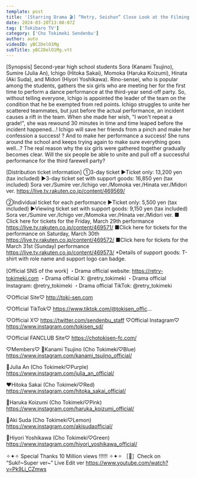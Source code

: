 ```yaml
---
template: post
title: '[Starring Drama 🎬] “Retry, Seishun” Close Look at the Filming Site ❕🎥 / epi.268 Retry Seishun'
date: 2024-03-20T13:00:07Z
tag: ['Tokibaro TV']
category: ['Cho Tokimeki Sendenbu']
author: auto 
videoID: yBC2DelO1Mg
subTitle: yBC2DelO1Mg.vtt
---
```

[Synopsis]
Second-year high school students Sora (Kanami Tsujino), Sumire (Julia An), Ichigo (Hitoka Sakai), Momoka (Haruka Koizumi), Hinata (Aki Suda), and Midori (Hiyori Yoshikawa). Rino-sensei, who is popular among the students, gathers the six girls who are meeting her for the first time to perform a dance performance at the third-year send-off party. So, without telling everyone, Ichigo is appointed the leader of the team on the condition that he be exempted from red points. Ichigo struggles to unite her scattered teammates, but just before the actual performance, an incident causes a rift in the team. When she made her wish, "I won't repeat a grade!", she was rewound 30 minutes in time and time leaped before the incident happened...! Ichigo will save her friends from a pinch and make her confession a success! ? And to make her performance a success! She runs around the school and keeps trying again to make sure everything goes well...? The real reason why the six girls were gathered together gradually becomes clear. Will the six people be able to unite and pull off a successful performance for the third farewell party?

[Distribution ticket information]
①3-day ticket
▶︎Ticket only: 13,200 yen (tax included)
▶︎3-day ticket set with support goods: 16,850 yen (tax included)
Sora ver./Sumire ver./Ichigo ver./Momoka ver./Hinata ver./Midori ver.
https://live.tv.rakuten.co.jp/content/469569/

②Individual ticket for each performance
▶︎Ticket only: 5,500 yen (tax included)
▶︎Viewing ticket set with support goods: 9,150 yen (tax included)
Sora ver./Sumire ver./Ichigo ver./Momoka ver./Hinata ver./Midori ver.
■ Click here for tickets for the Friday, March 29th performance
https://live.tv.rakuten.co.jp/content/469571/
■Click here for tickets for the performance on Saturday, March 30th
https://live.tv.rakuten.co.jp/content/469572/
■Click here for tickets for the March 31st (Sunday) performance
https://live.tv.rakuten.co.jp/content/469573/
*Details of support goods: T-shirt with role name and support logo can badge.

[Official SNS of the work]
・Drama official website: https://retry-tokimeki.com
・Drama official X: @retry_tokimeki
・Drama official Instagram: @retry_tokimeki
・Drama official TikTok: @retry_tokimeki

♡Official Site♡
http://toki-sen.com

♡Official TikTok♡
https://www.tiktok.com/@tokisen_offic...

♡Official X♡
 https://twitter.com/sendenbu_staff
♡Official Instagram♡
https://www.instagram.com/tokisen_sd/

♡Official FANCLUB Site♡
https://chotokisen-fc.com/


♡Members♡
💙Kanami Tsujino (Cho Tokimeki♡Blue)
https://www.instagram.com/kanami_tsujino_official/


💜Julia An (Cho Tokimeki♡Purple)
https://www.instagram.com/julia_an_official/


❤️Hitoka Sakai (Cho Tokimeki♡Red)
https://www.instagram.com/hitoka_sakai_official/


💖Haruka Koizumi (Cho Tokimeki♡Pink)
https://www.instagram.com/haruka_koizumi_official/


💛Aki Suda (Cho Tokimeki♡Lemon)
https://www.instagram.com/akisudaofficial/


💚Hiyori Yoshikawa (Cho Tokimeki♡Green)
https://www.instagram.com/hiyori_yoshikawa_official/


✧✦✧ Special Thanks 10 Million views !!!!!! ✧✦✧
［🎥］Check on “Suki!~Super ver~” Live Edit ver
https://www.youtube.com/watch?v=Pk9Lj_CZmws